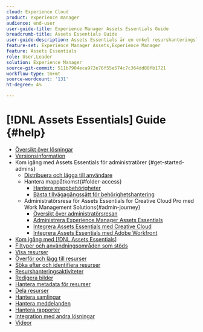```yaml
---
cloud: Experience Cloud
product: experience manager
audience: end-user
user-guide-title: Experience Manager Assets Essentials Guide
breadcrumb-title: Assets Essentials Guide
user-guide-description: Assets Essentials är en enkel resurshanteringslösning som fungerar inifrån andra Experience Cloud-program.
feature-set: Experience Manager Assets,Experience Manager
feature: Assets Essentials
role: User,Leader
solution: Experience Manager
source-git-commit: 511b7904eca972e76f55e574c7c364dd88fb1721
workflow-type: tm+mt
source-wordcount: '131'
ht-degree: 4%

---
```



# [!DNL Assets Essentials] Guide {#help}

+ [Översikt över lösningar](introduction.md)
+ [Versionsinformation](release-notes.md)
+ Kom igång med Assets Essentials för administratörer {#get-started-admins}
   + [Distribuera och lägga till användare](deploy-administer.md)
   + Hantera mappåtkomst{#folder-access}
      + [Hantera mappbehörigheter](manage-permissions.md)
      + [Bästa tillvägagångssätt för behörighetshantering](permission-management-best-practices.md)
   + Administratörsresa för Assets Essentials for Creative Cloud Pro med Work Management Solutions{#admin-journey}
      + [Översikt över administratörsresan](assets-essentials-cc-pro-work-management-admin-journey.md)
      + [Administrera Experience Manager Assets Essentials](adminster-aem-assets-essentials.md)
      + [Integrera Assets Essentials med Creative Cloud](integrate-assets-essentials-creative-cloud.md)
      + [Integrera Assets Essentials med Adobe Workfront](integrate-assets-essentials-workfront.md)
+ [Kom igång med [!DNL Assets Essentials]](get-started.md)
+ [Filtyper och användningsområden som stöds](supported-file-formats.md)
+ [Visa resurser](navigate-view.md)
+ [Överför och lägg till resurser](add-delete.md)
+ [Söka efter och identifiera resurser](search.md)
+ [Resurshanteringsaktiviteter](manage-organize.md)
+ [Redigera bilder](edit-images.md)
+ [Hantera metadata för resurser](metadata.md)
+ [Dela resurser](share-links-for-assets.md)
+ [Hantera samlingar](manage-collections.md)
+ [Hantera meddelanden](manage-notifications.md)
+ [Hantera rapporter](manage-reports.md)
+ [Integration med andra lösningar](integration.md)
+ [Videor](https://experienceleague.adobe.com/docs/experience-manager-learn/assets-essentials/overview.html)
